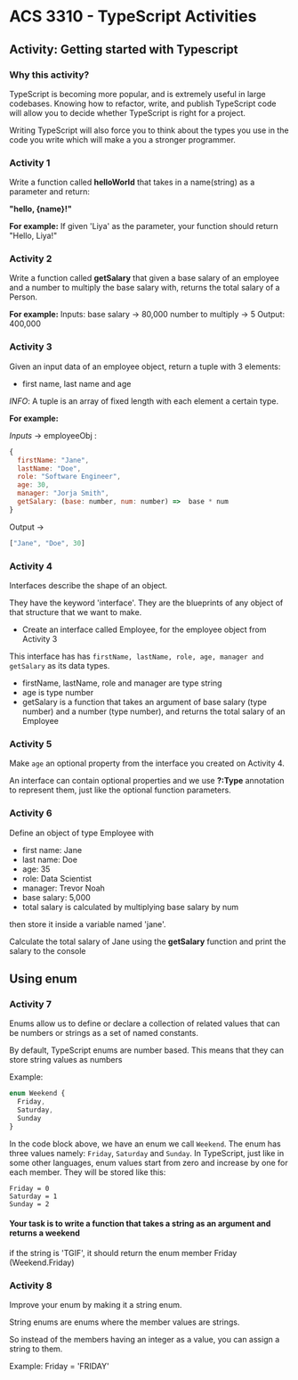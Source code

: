 # ACS 3310 - TypeScript Activities

## Activity: Getting started with Typescript

### Why this activity?

TypeScript is becoming more popular, and is extremely useful in large codebases. Knowing how to refactor, write, and publish TypeScript code will allow you to decide whether TypeScript is right for a project.

Writing TypeScript will also force you to think about the types you use in the code you write which will make a you a stronger programmer.

### **Activity 1** 

Write a function called **helloWorld** that takes in a name(string) as a parameter and return:

**"hello, {name}!"**

**For example:** If given 'Liya' as the parameter, your function should return "Hello, Liya!"

### **Activity 2** 

Write a function called **getSalary** that given a base salary of an employee and a number to multiply the base salary with, returns the total salary of a Person.

**For example:** 
Inputs: base salary -> 80,000
        number to multiply -> 5
Output: 400,000

### **Activity 3**

Given an input data of an employee object, return a tuple with 3 elements:
-  first name, last name and age

*INFO*: A tuple is an array of fixed length with each element a certain type.

**For example:** 

*Inputs* -> 
employeeObj : 
```js
{
  firstName: "Jane",
  lastName: "Doe",
  role: "Software Engineer",
  age: 30,
  manager: "Jorja Smith",
  getSalary: (base: number, num: number) =>  base * num
}
```
Output ->
```js
["Jane", "Doe", 30]
```

### **Activity 4**

Interfaces describe the shape of an object. 

They have the keyword 'interface'. They are the blueprints of any object of that structure that we want to make.

* Create an interface called Employee, for the employee object from Activity 3

This interface has has ```firstName, lastName, role, age, manager and getSalary``` as its data types.

- firstName, lastName, role and manager are type string
- age is type number
- getSalary is a function that takes an argument of base salary (type number) and a number (type number), and returns the total salary of an Employee


### **Activity 5**

Make ```age``` an optional property from the interface you created on Activity 4.

An interface can contain optional properties and we use **?:Type** annotation to represent them, just like the optional function parameters.


### **Activity 6**

Define an object of type Employee with 

- first name: Jane
- last name: Doe
- age: 35
- role: Data Scientist
- manager: Trevor Noah
- base salary: 5,000
- total salary is calculated by multiplying base salary by num

then store it inside a variable named 'jane'.

Calculate the total salary of Jane using the **getSalary** function and print the salary to the console

## Using enum

### **Activity 7**

Enums allow us to define or declare a collection of related values that can be numbers or strings as a set of named constants.

By default, TypeScript enums are number based. This means that they can store string values as numbers

Example:
```js
enum Weekend {
  Friday,
  Saturday,
  Sunday
}
```

In the code block above, we have an enum we call `Weekend`. The enum has three values namely: `Friday`, `Saturday` and `Sunday`. In TypeScript, just like in some other languages, enum values start from zero and increase by one for each member. They will be stored like this:

```
Friday = 0
Saturday = 1
Sunday = 2
```

#### Your task is to write  a function that takes a string as an argument and returns a weekend

if the string is 'TGIF', it should return the enum member Friday (Weekend.Friday)


### **Activity 8**

Improve your enum by making it a string enum.

String enums are enums where the member values are strings.

So instead of the members having an integer as a value, you can assign a string to them.

Example: Friday = 'FRIDAY'

